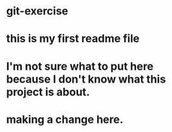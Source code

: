 # git-exercise
# this is my first readme file
# I'm not sure what to put here because I don't know what this project is about.
# making a change here.
